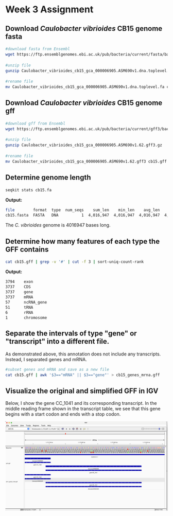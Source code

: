 # Week 3 Assignment #

## Download *Caulobacter vibrioides* CB15 genome fasta ##

```bash
#download fasta from Ensembl
wget https://ftp.ensemblgenomes.ebi.ac.uk/pub/bacteria/current/fasta/bacteria_0_collection/caulobacter_vibrioides_cb15_gca_000006905/dna/Caulobacter_vibrioides_cb15_gca_000006905.ASM690v1.dna.toplevel.fa.gz

#unzip file
gunzip Caulobacter_vibrioides_cb15_gca_000006905.ASM690v1.dna.toplevel.fa.gz

#rename file
mv Caulobacter_vibrioides_cb15_gca_000006905.ASM690v1.dna.toplevel.fa cb15.fa
```
## Download *Caulobacter vibrioides* CB15 genome gff ##


```bash
#download gff from Ensembl
wget https://ftp.ensemblgenomes.ebi.ac.uk/pub/bacteria/current/gff3/bacteria_0_collection/caulobacter_vibrioides_cb15_gca_000006905/Caulobacter_vibrioides_cb15_gca_000006905.ASM690v1.62.gff3.gz

#unzip file
gunzip Caulobacter_vibrioides_cb15_gca_000006905.ASM690v1.62.gff3.gz

#rename file
mv Caulobacter_vibrioides_cb15_gca_000006905.ASM690v1.62.gff3 cb15.gff
```

## Determine genome length ##
```bash
seqkit stats cb15.fa
```

**Output:**
```bash
file        format  type  num_seqs    sum_len    min_len    avg_len    max_len
cb15.fasta  FASTA   DNA          1  4,016,947  4,016,947  4,016,947  4,016,947
```
The *C. vibrioides* genome is 4016947 bases long.


## Determine how many features of each type the GFF contains ##
```bash
cat cb15.gff | grep -v '#' | cut -f 3 | sort-uniq-count-rank
```
**Output:**
```
3794	exon
3737	CDS
3737	gene
3737	mRNA
57  	ncRNA_gene
51  	tRNA
6   	rRNA
1   	chromosome
```
## Separate the intervals of type "gene" or "transcript" into a different file. ##
As demonstrated above, this annotation does not include any transcripts. Instead, I separated genes and mRNA.

```bash
#subset genes and mRNA and save as a new file
cat cb15.gff | awk '$3=="mRNA" || $3=="gene"' > cb15_genes_mrna.gff
```

## Visualize the original and simplified GFF in IGV ##
Below, I show the gene CC_1041 and its corresponding transcript. In the middle reading frame shown in the transcript table, we see that this gene begins with a start codon and ends with a stop codon.

![alt text](igv_screenshot.png)